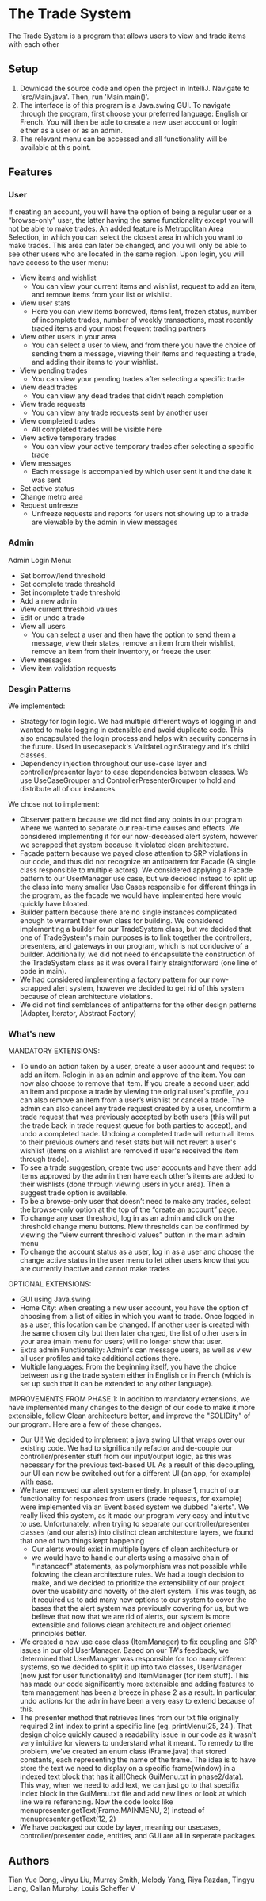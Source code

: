 # The Trade System

The Trade System is a program that allows users to view and trade items with each other


## Setup
1. Download the source code and open the project in IntelliJ. Navigate to 'src/Main.java'. Then, run 'Main.main()'.
2. The interface is of this program is a Java.swing GUI. To navigate through the program, first choose your preferred
language: English or French. You will then be able to create a new user account or login either as a user or as an admin.
3. The relevant menu can be accessed and all functionality will be available at this point.


## Features
### User
If creating an account, you will have the option of being a regular user or a “browse-only” user, the
        latter having the same functionality except you will not be able to make trades.
An added feature is Metropolitan Area Selection, in which you can select the closest area in which you want
    to make trades. This area can later be changed, and you will only be able to see other users who are located
        in the same region.
    Upon login, you will have access to the user menu:
*  View items and wishlist
   * You can view your current items and wishlist, request to add an item, and remove items from your list or wishlist.
*  View user stats
   * Here you can view items borrowed, items lent, frozen status, number of incomplete trades, number of weekly
        transactions, most recently traded items and your most frequent trading partners
*  View other users in your area
   * You can select a user to view, and from there you have the choice of sending them a message, viewing their
        items and requesting a trade, and adding their items to your wishlist.
* View pending trades
   * You can view your pending trades after selecting a specific trade
* View dead trades
   * You can view any dead trades that didn’t reach completion
* View trade requests
   * You can view any trade requests sent by another user
* View completed trades
   * All completed trades will be visible here
* View active temporary trades
   * You can view your active temporary trades after selecting a specific trade
* View messages
   * Each message is accompanied by which user sent it and the date it was sent
* Set active status
* Change metro area
* Request unfreeze
    * Unfreeze requests and reports for users not showing up to a trade are viewable by the admin in view messages

### Admin
Admin Login Menu:
* Set borrow/lend threshold
* Set complete trade threshold
* Set incomplete trade threshold
* Add a new admin
* View current threshold values
* Edit or undo a trade
* View all users
   * You can select a user and then have the option to send them a message, view their states, remove an item from their
        wishlist, remove an item from their inventory, or freeze the user.
* View messages
* View item validation requests




### Desgin Patterns
We implemented:
* Strategy for login logic. We had multiple different ways of logging in and wanted to make logging in
    extensible and avoid duplicate code. This also encapsulated the login process and helps with security concerns
    in the future. Used In usecasepack's ValidateLoginStrategy and it's child classes.
* Dependency injection throughout our use-case layer and controller/presenter layer to ease dependencies
    between classes. We use UseCaseGrouper and ControllerPresenterGrouper to hold and distribute all of our
    instances.

We chose not to implement:
* Observer pattern because we did not find any points in our program where we wanted to separate our real-time
    causes and effects. We considered implementing it for our now-deceased alert system, however we scrapped
    that system because it violated clean architecture.
* Facade pattern because we payed close attention to SRP violations in our code, and thus did not recognize an
    antipattern for Facade (A single class responsible to multiple actors). We considered applying a Facade pattern to
    our UserManager use case, but we decided instead to split up the class into many smaller Use Cases responsible
    for different things in the program, as the facade we would have implemented here would quickly have bloated.
* Builder pattern because there are no single instances complicated enough to warrant their own class for building.
    We considered implementing a builder for our TradeSystem class, but we decided that one of TradeSystem's main purposes
    is to link together the controllers, presenters, and gateways in our program, which is not conducive of a builder.
    Additionally, we did not need to encapsulate the construction of the TradeSystem class as it was overall fairly
    straightforward (one line of code in main).
* We had considered implementing a factory pattern for our now-scrapped alert system, however we decided to
    get rid of this system because of clean architecture violations.
* We did not find semblances of antipatterns for the other design patterns (Adapter, Iterator, Abstract Factory)

### What's new
MANDATORY EXTENSIONS:

* To undo an action taken by a user, create a user account and request to add an item. Relogin in as an admin and
    approve of the item. You can now also choose to remove that item. If you create a second user, add an item and propose
    a trade by viewing the original user's profile, you can also remove an item from a user’s wishlist or cancel a trade.
    The admin can also cancel any trade request created by a user, uncomfirm a trade request that was previously accepted
    by both users (this will put the trade back in trade request queue for both parties to accept), and undo a completed
    trade. Undoing a completed trade will return all items to their previous owners and reset stats but will not revert a
    user's wishlist (items on a wishlist are removed if user's received the item through trade).
* To see a trade suggestion, create two user accounts and have them add items approved by the admin then have each
    other’s items are added to their wishlists (done through viewing users in your area). Then a suggest trade option is
    available.
* To be a browse-only user that doesn’t need to make any trades, select the browse-only option at the top of the
    “create an account” page.
* To change any user threshold, log in as an admin and click on the threshold change menu buttons.
    New thresholds can be confirmed by viewing the “view current threshold values” button in the main admin menu
* To change the account status as a user, log in as a user and choose the change active status in the user menu to
    let other users know that you are currently inactive and cannot make trades


OPTIONAL EXTENSIONS:
* GUI using Java.swing
* Home City: when creating a new user account, you have the option of choosing from a list of cities in which
    you want to trade. Once logged in as a user, this location can be changed. If another user is created with the
    same chosen city but then later changed, the list of other users in your area (main menu for users) will no
    longer show that user.
* Extra admin Functionality: Admin's can message users, as well as view all user profiles and take additional actions
there.
* Multiple languages: From the beginning itself, you have the choice between using the trade system either
    in English or in French (which is set up such that it can be extended to any other language).
    
IMPROVEMENTS FROM PHASE 1:
In addition to mandatory extensions, we have implemented many changes to the design of our code to make it more extensible,
    follow Clean architecture better, and improve the "SOLIDity" of our program. Here are a few of these changes.
    
*  Our UI! We decided to implement a java swing UI that wraps over our existing code. We had to significantly refactor
and de-couple our controller/presenter stuff from our input/output logic, as this was necessary for the previous
text-based UI. As a result of this decoupling, our UI can now be switched out for a different UI (an app, for example)
with ease.
* We have removed our alert system entirely. In phase 1, much of our functionality for responses from users (trade
requests, for example) were implemented via an Event based system we dubbed "alerts". We really liked this system,
as it made our program very easy and intuitive to use. Unfortunately, when trying to separate our controller/presenter
classes (and our alerts) into distinct clean architecture layers, we found that one of two things kept happening
   * Our alerts would exist in multiple layers of clean architecture or  
   * we would have to handle our alerts using a massive chain of "instanceof" statements, as polymorphism was not
        possible while folowing the clean architecture rules.
        We had a tough decision to make, and we decided to prioritize the extensibility of our project over the usability
        and novelty of the alert system. This was tough, as it required us to add many new options to our system to
        cover the bases that the alert system was previously covering for us, but we believe that now that we are rid of
        alerts, our system is more extensible and follows clean architecture and object oriented principles better.
*  We created a new use case class (ItemManager) to fix coupling and SRP issues in our old UserManager. Based on our
TA's feedback, we determined that UserManager was responsible for too many different systems, so we decided to
split it up into two classes, UserManager (now just for user functionality) and ItemManager (for item stuff).
This has made our code significantly more extensible and adding features to Item management has been a breeze
in phase 2 as a result. In particular, undo actions for the admin have been a very easy to extend because of
this.
*  The presenter method that retrieves lines from our txt file originally required 2 int index to print a specific
line (eg. printMenu(25, 24 ). That design choice quickly caused a readability issue in our code as it wasn't very
intuitive for viewers to understand what it meant.
To remedy to the problem, we've created an enum class (Frame.java) that stored constants, each representing the
name of the frame. The idea is to have store the text we need to display on a specific frame(window) in a indexed
text block that has it all(Check GuiMenu.txt in phase2/data).  This way, when we need to add text, we can just go
to that specifix index block in the GuiMenu.txt file and add new lines or look at which line we're referencing.
Now the code looks like menupresenter.getText(Frame.MAINMENU, 2)
instead of menupresenter.getText(12, 2)
*  We have packaged our code by layer, meaning our usecases, controller/presenter code, entities, and GUI are all
in seperate packages.


## Authors

Tian Yue Dong, Jinyu Liu, Murray Smith, Melody Yang, Riya Razdan, Tingyu Liang, Callan Murphy, Louis Scheffer V
